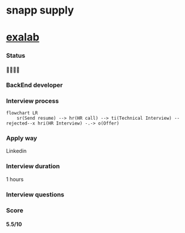 # snapp supply
# [exalab](https://exalab.com)

### Status
#### 📜📞🔧❌
### BackEnd developer
### Interview process
```mermaid
flowchart LR
    sr(Send resume) --> hr(HR call) --> ti(Technical Interview) --rejected--x hri(HR Interview) -.-> o(Offer)
```
### Apply way
Linkedin

### Interview duration
1 hours

### Interview questions


### Score
#### 5.5/10
